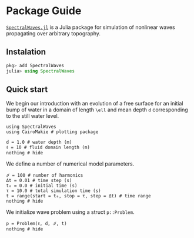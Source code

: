 # Package Guide

[`SpectralWaves.jl`](https://github.com/mcpaprota/SpectralWaves.jl) is a Julia package for simulation of nonlinear waves propagating over arbitrary topography.

## Instalation

```julia
pkg> add SpectralWaves
julia> using SpectralWaves
```

## Quick start

We begin our introduction with an evolution of a free surface for an initial bump of water in a domain of length ``\ell`` and mean depth ``d`` corresponding to the still water level.

```@example 0
using SpectralWaves
using CairoMakie # plotting package

d = 1.0 # water depth (m)
ℓ = 10 # fluid domain length (m)
nothing # hide
```

We define a number of numerical model parameters.

```@example 0
ℐ = 100 # number of harmonics
Δt = 0.01 # time step (s)
t₀ = 0.0 # initial time (s)
τ = 10.0 # total simulation time (s)
t = range(start = t₀, stop = τ, step = Δt) # time range
nothing # hide
```

We initialize wave problem using a struct `p::Problem`.

```@example 1
p = Problem(ℓ, d, ℐ, t)
nothing # hide
```

